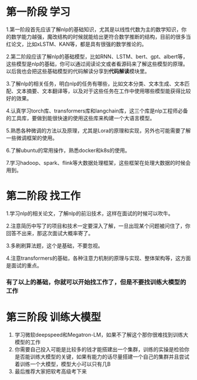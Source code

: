 # 第一阶段 学习
1.第一阶段首先应该了解nlp的基础知识，尤其是以线性代数为主的数学知识，你的数学能力越强，魔改结构的时候就能给出更符合数学推断的结构，目前的很多当红论文，比如xLSTM、KAN等，都是具有很强的数学推论的。

2.第二阶段应该了解nlp的基础模型，比如RNN、LSTM、bert、gpt、albert等，这些模型是nlp的基础，你可以通过阅读论文或者看源码来了解这些模型的原理。以后我也会把这些基础模型的代码解读分享到**代码解读**模块里。

3.了解nlp的相关任务，明白nlp的任务有哪些，比如文本分类、文本生成、文本匹配、文本摘要、文本翻译等，以及对于这些任务在工作中使用哪些模型能获得比较好的效果。

4.认真学习torch库、transformers库和langchain库，这三个库是nlp工程师必备的工具库，要做到能很快速的使用这些库来构建一个大语言模型。

5.熟悉各种微调的方法以及原理，尤其是Lora的原理和实现，另外也可能需要了解一些微调框架的使用。

6.了解ubuntu的常用操作，熟悉docker和k8s的使用。

7.学习hadoop、spark、flink等大数据处理框架，这些框架在处理大数据的时候会用到。

# 第二阶段 找工作
1.学习nlp的相关论文，了解nlp的前沿技术，这样在面试的时候可以吹牛。

2.注意简历中写了的项目和技术一定要深入了解，一旦出现某个问题被问住了，你回答不出来，那这次面试大概率寄了。

3.多刷刷算法题，这个是基础，不要忽视。

4.注意transformers的基础，各种注意力机制的原理与实现、整体架构等，这方面是面试的重点。
### 有了以上的基础，你就可以开始找工作了，但是不要找训练大模型的工作
# 第三阶段 训练大模型
1. 学习微软deepspeed和Megatron-LM，如果不了解这个那你很难找到训练大模型的工作
2. 你需要自己投入可能是比较多的钱才能搭建出一个集群，训练的实操是检验你是否能训练大模型的关键，如果有能力的话尽量搭建一个自己的集群并且尝试着训练一个大模型，模型大小可以只有几B
3. 最后推荐大家把软考高级考下来